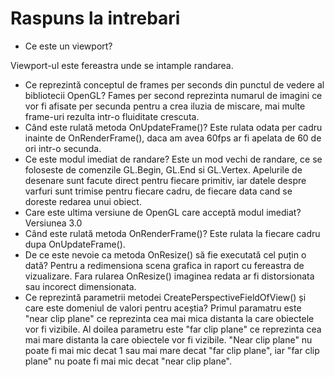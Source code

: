# Raspuns la intrebari

- Ce este un viewport?
  
Viewport-ul este fereastra unde se intample randarea.
- Ce reprezintă conceptul de frames per seconds din punctul de vedere al bibliotecii OpenGL?
  Fames per second reprezinta numarul de imagini ce vor fi afisate per secunda pentru a crea iluzia de miscare, mai multe frame-uri rezulta intr-o fluiditate crescuta.
- Când este rulată metoda OnUpdateFrame()?
  Este rulata odata per cadru inainte de OnRenderFrame(), daca am avea 60fps ar fi apelata de 60 de ori intr-o secunda.
- Ce este modul imediat de randare?
  Este un mod vechi de randare, ce se foloseste de comenzile GL.Begin, GL.End si GL.Vertex. Apelurile de desenare sunt facute direct pentru fiecare primitiv, iar datele despre varfuri sunt trimise pentru fiecare cadru, de fiecare data cand se doreste redarea unui obiect.
- Care este ultima versiune de OpenGL care acceptă modul imediat?
  Versiunea 3.0
- Când este rulată metoda OnRenderFrame()? 
  Este rulata la fiecare cadru dupa OnUpdateFrame().
- De ce este nevoie ca metoda OnResize() să fie executată cel puțin o dată?
  Pentru a redimensiona scena grafica in raport cu fereastra de vizualizare. Fara rularea OnResize() imaginea redata ar fi distorsionata sau incorect dimensionata.
- Ce reprezintă parametrii metodei CreatePerspectiveFieldOfView() și care este domeniul de valori pentru aceștia?
  Primul paramatru este "near clip plane" ce reprezinta cea mai mica distanta la care obiectele vor fi vizibile. Al doilea parametru este "far clip plane" ce reprezinta cea mai mare distanta la care obiectele vor fi vizibile. "Near clip plane" nu poate fi mai mic decat 1 sau mai mare decat "far clip plane", iar "far clip plane" nu poate fi mai mic decat "near clip plane".

